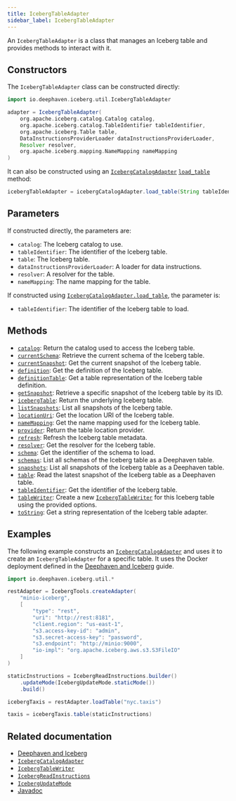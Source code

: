 ```yaml
---
title: IcebergTableAdapter
sidebar_label: IcebergTableAdapter
---
```


An `IcebergTableAdapter` is a class that manages an Iceberg table and provides methods to interact with it.

## Constructors

The `IcebergTableAdapter` class can be constructed directly:

```groovy syntax
import io.deephaven.iceberg.util.IcebergTableAdapter

adapter = IcebergTableAdapter(
    org.apache.iceberg.catalog.Catalog catalog,
    org.apache.iceberg.catalog.TableIdentifier tableIdentifier,
    org.apache.iceberg.Table table,
    DataInstructionsProviderLoader dataInstructionsProviderLoader,
    Resolver resolver,
    org.apache.iceberg.mapping.NameMapping nameMapping
)
```

It can also be constructed using an [`IcebergCatalogAdapter`](./iceberg-catalog-adapter.md) [`load_table`](./iceberg-catalog-adapter.md#methods) method:

```groovy syntax
icebergTableAdapter = icebergCatalogAdapter.load_table(String tableIdentifier)
```

## Parameters

If constructed directly, the parameters are:

- `catalog`: The Iceberg catalog to use.
- `tableIdentifier`: The identifier of the Iceberg table.
- `table`: The Iceberg table.
- `dataInstructionsProviderLoader`: A loader for data instructions.
- `resolver`: A resolver for the table.
- `nameMapping`: The name mapping for the table.

If constructed using [`IcebergCatalogAdapter.load_table`](./iceberg-catalog-adapter.md#methods), the parameter is:

- `tableIdentifier`: The identifier of the Iceberg table to load.

## Methods

- [`catalog`](https://docs.deephaven.io/core/javadoc/io/deephaven/iceberg/util/IcebergTableAdapter.html#catalog()): Return the catalog used to access the Iceberg table.
- [`currentSchema`](https://docs.deephaven.io/core/javadoc/io/deephaven/iceberg/util/IcebergTableAdapter.html#currentSchema()): Retrieve the current schema of the Iceberg table.
- [`currentSnapshot`](https://docs.deephaven.io/core/javadoc/io/deephaven/iceberg/util/IcebergTableAdapter.html#currentSnapshot()): Get the current snapshot of the Iceberg table.
- [`definition`](https://docs.deephaven.io/core/javadoc/io/deephaven/iceberg/util/IcebergTableAdapter.html#definition()): Get the definition of the Iceberg table.
- [`definitionTable`](https://docs.deephaven.io/core/javadoc/io/deephaven/iceberg/util/IcebergTableAdapter.html#definitionTable()): Get a table representation of the Iceberg table definition.
- [`getSnapshot`](https://docs.deephaven.io/core/javadoc/io/deephaven/iceberg/util/IcebergTableAdapter.html#getSnapshot(io.deephaven.iceberg.util.IcebergReadInstructions)): Retrieve a specific snapshot of the Iceberg table by its ID.
- [`icebergTable`](https://docs.deephaven.io/core/javadoc/io/deephaven/iceberg/util/IcebergTableAdapter.html#icebergTable()): Return the underlying Iceberg table.
- [`listSnapshots`](https://docs.deephaven.io/core/javadoc/io/deephaven/iceberg/util/IcebergTableAdapter.html#listSnapshots()): List all snapshots of the Iceberg table.
- [`locationUri`](https://docs.deephaven.io/core/javadoc/io/deephaven/iceberg/util/IcebergTableAdapter.html#locationUri()): Get the location URI of the Iceberg table.
- [`nameMapping`](https://docs.deephaven.io/core/javadoc/io/deephaven/iceberg/util/IcebergTableAdapter.html#nameMapping()): Get the name mapping used for the Iceberg table.
- [`provider`](https://docs.deephaven.io/core/javadoc/io/deephaven/iceberg/util/IcebergTableAdapter.html#provider(io.deephaven.engine.table.impl.locations.TableKey,io.deephaven.iceberg.util.IcebergReadInstructions)): Return the table location provider.
- [`refresh`](https://docs.deephaven.io/core/javadoc/io/deephaven/iceberg/util/IcebergTableAdapter.html#refresh()): Refresh the Iceberg table metadata.
- [`resolver`](https://docs.deephaven.io/core/javadoc/io/deephaven/iceberg/util/IcebergTableAdapter.html#resolver()): Get the resolver for the Iceberg table.
- [`schema`](https://docs.deephaven.io/core/javadoc/io/deephaven/iceberg/util/IcebergTableAdapter.html#schema(int)): Get the identifier of the schema to load.
- [`schemas`](https://docs.deephaven.io/core/javadoc/io/deephaven/iceberg/util/IcebergTableAdapter.html#schemas()): List all schemas of the Iceberg table as a Deephaven table.
- [`snapshots`](https://docs.deephaven.io/core/javadoc/io/deephaven/iceberg/util/IcebergTableAdapter.html#snapshots()): List all snapshots of the Iceberg table as a Deephaven table.
- [`table`](https://docs.deephaven.io/core/javadoc/io/deephaven/iceberg/util/IcebergTableAdapter.html#table()): Read the latest snapshot of the Iceberg table as a Deephaven table.
- [`tableIdentifier`](https://docs.deephaven.io/core/javadoc/io/deephaven/iceberg/util/IcebergTableAdapter.html#tableIdentifier()): Get the identifier of the Iceberg table.
- [`tableWriter`](https://docs.deephaven.io/core/javadoc/io/deephaven/iceberg/util/IcebergTableAdapter.html#tableWriter(io.deephaven.iceberg.util.TableWriterOptions)): Create a new [`IcebergTableWriter`](./iceberg-table-writer.md) for this Iceberg table using the provided options.
- [`toString`](https://docs.deephaven.io/core/javadoc/io/deephaven/iceberg/util/IcebergTableAdapter.html#toString()): Get a string representation of the Iceberg table adapter.

## Examples

The following example constructs an [`IcebergCatalogAdapter`](./iceberg-catalog-adapter.md) and uses it to create an `IcebergTableAdapter` for a specific table. It uses the Docker deployment defined in the [Deephaven and Iceberg](../../../how-to-guides/data-import-export/iceberg.md) guide.

```groovy docker-config=iceberg order=taxis
import io.deephaven.iceberg.util.*

restAdapter = IcebergTools.createAdapter(
    "minio-iceberg",
    [
        "type": "rest",
        "uri": "http://rest:8181",
        "client.region": "us-east-1",
        "s3.access-key-id": "admin",
        "s3.secret-access-key": "password",
        "s3.endpoint": "http://minio:9000",
        "io-impl": "org.apache.iceberg.aws.s3.S3FileIO"
    ]
)

staticInstructions = IcebergReadInstructions.builder()
    .updateMode(IcebergUpdateMode.staticMode())
    .build()

icebergTaxis = restAdapter.loadTable("nyc.taxis")

taxis = icebergTaxis.table(staticInstructions)
```

## Related documentation

- [Deephaven and Iceberg](../../../how-to-guides/data-import-export/iceberg.md)
- [`IcebergCatalogAdapter`](./iceberg-catalog-adapter.md)
- [`IcebergTableWriter`](./iceberg-table-writer.md)
- [`IcebergReadInstructions`](./iceberg-read-instructions.md)
- [`IcebergUpdateMode`](./iceberg-update-mode.md)
- [Javadoc](https://docs.deephaven.io/core/javadoc/io/deephaven/iceberg/util/IcebergTableAdapter.html)
